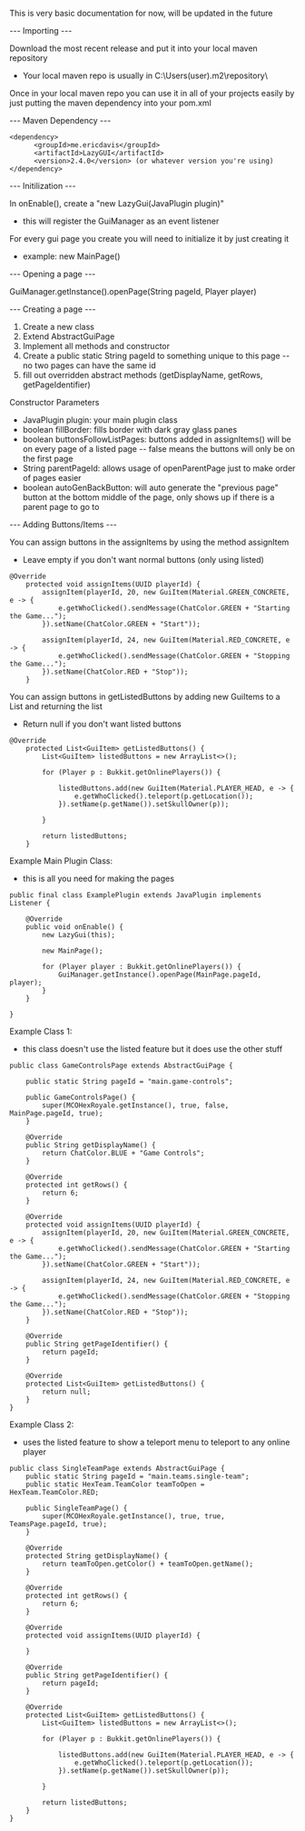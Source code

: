 This is very basic documentation for now, will be updated in the future



 --- Importing ---

Download the most recent release and put it into your local maven repository
 - Your local maven repo is usually in C:\Users\(user)\.m2\repository\

Once in your local maven repo you can use it in all of your projects easily by just putting the maven dependency into your pom.xml



 --- Maven Dependency ---
```
<dependency>
      <groupId>me.ericdavis</groupId>
      <artifactId>LazyGUI</artifactId>
      <version>2.4.0</version> (or whatever version you're using)
</dependency>
```


 --- Initilization ---

In onEnable(), create a "new LazyGui(JavaPlugin plugin)"
 - this will register the GuiManager as an event listener

For every gui page you create you will need to initialize it by just creating it 
 - example: new MainPage()




 --- Opening a page ---

GuiManager.getInstance().openPage(String pageId, Player player)



 --- Creating a page ---

1. Create a new class
2. Extend AbstractGuiPage
3. Implement all methods and constructor
4. Create a public static String pageId to something unique to this page -- no two pages can have the same id
5. fill out overridden abstract methods (getDisplayName, getRows, getPageIdentifier)

Constructor Parameters
 - JavaPlugin plugin: your main plugin class
 - boolean fillBorder: fills border with dark gray glass panes
 - boolean buttonsFollowListPages: buttons added in assignItems() will be on every page of a listed page -- false means the buttons will only be on the first page
 - String parentPageId: allows usage of openParentPage just to make order of pages easier
 - boolean autoGenBackButton: will auto generate the "previous page" button at the bottom middle of the page, only shows up if there is a parent page to go to

 --- Adding Buttons/Items ---

You can assign buttons in the assignItems by using the method assignItem
 - Leave empty if you don't want normal buttons (only using listed)
```
@Override
    protected void assignItems(UUID playerId) {
        assignItem(playerId, 20, new GuiItem(Material.GREEN_CONCRETE, e -> {
            e.getWhoClicked().sendMessage(ChatColor.GREEN + "Starting the Game...");
        }).setName(ChatColor.GREEN + "Start"));

        assignItem(playerId, 24, new GuiItem(Material.RED_CONCRETE, e -> {
            e.getWhoClicked().sendMessage(ChatColor.GREEN + "Stopping the Game...");
        }).setName(ChatColor.RED + "Stop"));
    }
```
You can assign buttons in getListedButtons by adding new GuiItems to a List<GuiItem> and returning the list
 - Return null if you don't want listed buttons
```
@Override
    protected List<GuiItem> getListedButtons() {
        List<GuiItem> listedButtons = new ArrayList<>();

        for (Player p : Bukkit.getOnlinePlayers()) {

            listedButtons.add(new GuiItem(Material.PLAYER_HEAD, e -> {
                e.getWhoClicked().teleport(p.getLocation());
            }).setName(p.getName()).setSkullOwner(p));

        }

        return listedButtons;
    }
```

Example Main Plugin Class:
 - this is all you need for making the pages
```
public final class ExamplePlugin extends JavaPlugin implements Listener {

    @Override
    public void onEnable() {
        new LazyGui(this);
        
        new MainPage();

        for (Player player : Bukkit.getOnlinePlayers()) {
            GuiManager.getInstance().openPage(MainPage.pageId, player);
        }
    }
    
}
```

Example Class 1:
 - this class doesn't use the listed feature but it does use the other stuff

```
public class GameControlsPage extends AbstractGuiPage {

    public static String pageId = "main.game-controls";

    public GameControlsPage() {
        super(MCOHexRoyale.getInstance(), true, false, MainPage.pageId, true);
    }

    @Override
    public String getDisplayName() {
        return ChatColor.BLUE + "Game Controls";
    }

    @Override
    protected int getRows() {
        return 6;
    }

    @Override
    protected void assignItems(UUID playerId) {
        assignItem(playerId, 20, new GuiItem(Material.GREEN_CONCRETE, e -> {
            e.getWhoClicked().sendMessage(ChatColor.GREEN + "Starting the Game...");
        }).setName(ChatColor.GREEN + "Start"));

        assignItem(playerId, 24, new GuiItem(Material.RED_CONCRETE, e -> {
            e.getWhoClicked().sendMessage(ChatColor.GREEN + "Stopping the Game...");
        }).setName(ChatColor.RED + "Stop"));
    }

    @Override
    public String getPageIdentifier() {
        return pageId;
    }

    @Override
    protected List<GuiItem> getListedButtons() {
        return null;
    }
}
```

Example Class 2:
 - uses the listed feature to show a teleport menu to teleport to any online player
```
public class SingleTeamPage extends AbstractGuiPage {
    public static String pageId = "main.teams.single-team";
    public static HexTeam.TeamColor teamToOpen = HexTeam.TeamColor.RED;

    public SingleTeamPage() {
        super(MCOHexRoyale.getInstance(), true, true, TeamsPage.pageId, true);
    }

    @Override
    protected String getDisplayName() {
        return teamToOpen.getColor() + teamToOpen.getName();
    }

    @Override
    protected int getRows() {
        return 6;
    }

    @Override
    protected void assignItems(UUID playerId) {

    }

    @Override
    public String getPageIdentifier() {
        return pageId;
    }

    @Override
    protected List<GuiItem> getListedButtons() {
        List<GuiItem> listedButtons = new ArrayList<>();

        for (Player p : Bukkit.getOnlinePlayers()) {

            listedButtons.add(new GuiItem(Material.PLAYER_HEAD, e -> {
                e.getWhoClicked().teleport(p.getLocation());
            }).setName(p.getName()).setSkullOwner(p));

        }

        return listedButtons;
    }
}
```
